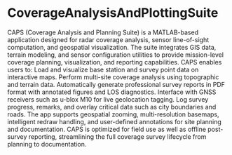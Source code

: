 # CoverageAnalysisAndPlottingSuite
CAPS (Coverage Analysis and Planning Suite) is a MATLAB-based application designed for radar coverage analysis, sensor line-of-sight computation, and geospatial visualization.
The suite integrates GIS data, terrain modeling, and sensor configuration utilities to provide mission-level coverage planning, visualization, and reporting capabilities.
CAPS enables users to:
Load and visualize base station and survey point data on interactive maps.
Perform multi-site coverage analysis using topographic and terrain data.
Automatically generate professional survey reports in PDF format with annotated figures and LOS diagnostics.
Interface with GNSS receivers such as u-blox M10 for live geolocation tagging.
Log survey progress, remarks, and overlay critical data such as city boundaries and roads.
The app supports geospatial zooming, multi-resolution basemaps, intelligent redraw handling, and user-defined annotations for site planning and documentation. CAPS is optimized for field use as well as offline post-survey reporting, streamlining the full coverage survey lifecycle from planning to documentation.

